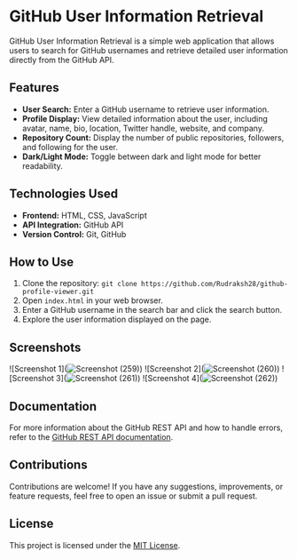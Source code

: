 # GitHub User Information Retrieval

GitHub User Information Retrieval is a simple web application that allows users to search for GitHub usernames and retrieve detailed user information directly from the GitHub API.

## Features
- **User Search:** Enter a GitHub username to retrieve user information.
- **Profile Display:** View detailed information about the user, including avatar, name, bio, location, Twitter handle, website, and company.
- **Repository Count:** Display the number of public repositories, followers, and following for the user.
- **Dark/Light Mode:** Toggle between dark and light mode for better readability.

## Technologies Used
- **Frontend:** HTML, CSS, JavaScript
- **API Integration:** GitHub API
- **Version Control:** Git, GitHub

## How to Use
1. Clone the repository: `git clone https://github.com/Rudraksh28/github-profile-viewer.git`
2. Open `index.html` in your web browser.
3. Enter a GitHub username in the search bar and click the search button.
4. Explore the user information displayed on the page.

## Screenshots
![Screenshot 1](![Screenshot (259)](https://github.com/Rudraksh28/github-profile-viewer/assets/155412000/be010413-f1de-40ec-ada5-92cfd8be9ded))
![Screenshot 2](![Screenshot (260)](https://github.com/Rudraksh28/github-profile-viewer/assets/155412000/384ae9c5-2f14-4ce2-aac5-27a88b716278))
![Screenshot 3](![Screenshot (261)](https://github.com/Rudraksh28/github-profile-viewer/assets/155412000/d3390656-2e4a-41d8-97f3-ac57eb38039a))
![Screenshot 4](![Screenshot (262)](https://github.com/Rudraksh28/github-profile-viewer/assets/155412000/4639212c-95ef-4384-8a5c-a7d489d43ef1))

## Documentation
For more information about the GitHub REST API and how to handle errors, refer to the [GitHub REST API documentation](https://docs.github.com/en/rest/quickstart?apiVersion=2022-11-28).


## Contributions
Contributions are welcome! If you have any suggestions, improvements, or feature requests, feel free to open an issue or submit a pull request.

## License
This project is licensed under the [MIT License](LICENSE).
